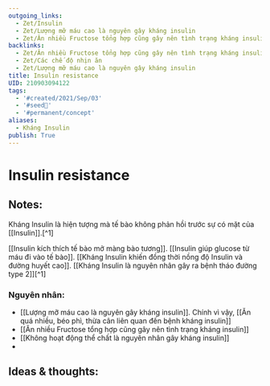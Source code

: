 ```yaml
---
outgoing_links:
  - Zet/Insulin
  - Zet/Lượng mỡ máu cao là nguyên gây kháng insulin
  - Zet/Ăn nhiều Fructose tổng hợp cũng gây nên tình trạng kháng insulin
backlinks:
  - Zet/Ăn nhiều Fructose tổng hợp cũng gây nên tình trạng kháng insulin
  - Zet/Các chế độ nhịn ăn
  - Zet/Lượng mỡ máu cao là nguyên gây kháng insulin
title: Insulin resistance
UID: 210903094122
tags:
  - '#created/2021/Sep/03'
  - '#seed🥜'
  - '#permanent/concept'
aliases:
  - Kháng Insulin
publish: True
---
```

# Insulin resistance

## Notes:
Kháng Insulin là hiện tượng mà tế bào không phản hồi trước sự có mặt của [[Insulin]].[^1] 

[[Insulin kích thích tế bào mở màng bào tương]]. [[Insulin giúp glucose từ máu đi vào tế bào]]. [[Kháng Insulin khiến đồng thời nồng độ Insulin và đường huyết cao]]. [[Kháng Insulin là nguyên nhân gây ra bệnh tháo đường type 2]][^1] 

### Nguyên nhân:
- [[Lượng mỡ máu cao là nguyên gây kháng insulin]]. Chính vì vậy, [[Ăn quá nhiều, béo phì, thừa cân liên quan đến bệnh kháng insulin]]
- [[Ăn nhiều Fructose tổng hợp cũng gây nên tình trạng kháng insulin]]
- [[Không hoạt động thể chất là nguyên nhân gây kháng insulin]]
- 
## Ideas & thoughts:

